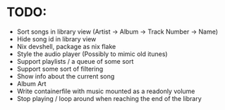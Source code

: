 # TODO:
- Sort songs in library view (Artist -> Album -> Track Number -> Name)
- Hide song id in library view
- Nix devshell, package as nix flake
- Style the audio player (Possibly to mimic old itunes)
- Support playlists / a queue of some sort
- Support some sort of filtering
- Show info about the current song
- Album Art
- Write containerfile with music mounted as a readonly volume
- Stop playing / loop around when reaching the end of the library
